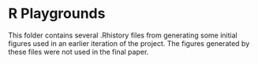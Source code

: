 # R Playgrounds

This folder contains several .Rhistory files from generating some initial figures used in an earlier iteration of the project. The figures generated by these files were not used in the final paper.
